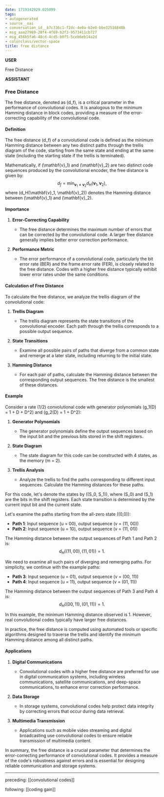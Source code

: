```yaml
---
date: 1719342929.025099
tags:
- autogenerated
- source__oai
- conversation_id__b7c336c1-f2dc-4e0a-b2e0-bbe32516848b
- msg_aaa27969-20f4-4f69-b2f3-9573411cb727
- msg_456b5fa6-48cd-4cd5-b0f5-5ceb6eb14a2d
- colorclass/vector-space
title: free distance
---
```


**USER**

Free Distance


**ASSISTANT**

### Free Distance

The free distance, denoted as \(d_f\), is a critical parameter in the performance of convolutional codes. It is analogous to the minimum Hamming distance in block codes, providing a measure of the error-correcting capability of the convolutional code.

#### Definition

The free distance \(d_f\) of a convolutional code is defined as the minimum Hamming distance between any two distinct paths through the trellis diagram of the code, starting from the same state and ending at the same state (including the starting state if the trellis is terminated).

Mathematically, if \(\mathbf{v}_1\) and \(\mathbf{v}_2\) are two distinct code sequences produced by the convolutional encoder, the free distance is given by:
$$ d_f = \min_{\mathbf{v}_1 \neq \mathbf{v}_2} d_H(\mathbf{v}_1, \mathbf{v}_2), $$
where \(d_H(\mathbf{v}_1, \mathbf{v}_2)\) denotes the Hamming distance between \(\mathbf{v}_1\) and \(\mathbf{v}_2\).

#### Importance

1. **Error-Correcting Capability**
   - The free distance determines the maximum number of errors that can be corrected by the convolutional code. A larger free distance generally implies better error correction performance.

2. **Performance Metric**
   - The error performance of a convolutional code, particularly the bit error rate (BER) and the frame error rate (FER), is closely related to the free distance. Codes with a higher free distance typically exhibit lower error rates under the same conditions.

#### Calculation of Free Distance

To calculate the free distance, we analyze the trellis diagram of the convolutional code:

1. **Trellis Diagram**
   - The trellis diagram represents the state transitions of the convolutional encoder. Each path through the trellis corresponds to a possible output sequence.

2. **State Transitions**
   - Examine all possible pairs of paths that diverge from a common state and remerge at a later state, including returning to the initial state.

3. **Hamming Distance**
   - For each pair of paths, calculate the Hamming distance between the corresponding output sequences. The free distance is the smallest of these distances.

#### Example

Consider a rate \(1/2\) convolutional code with generator polynomials \(g_1(D) = 1 + D + D^2\) and \(g_2(D) = 1 + D^2\):

1. **Generator Polynomials**
   - The generator polynomials define the output sequences based on the input bit and the previous bits stored in the shift registers.

2. **State Diagram**
   - The state diagram for this code can be constructed with 4 states, as the memory \(m = 2\).

3. **Trellis Analysis**
   - Analyze the trellis to find the paths corresponding to different input sequences. Calculate the Hamming distances for these paths.

For this code, let's denote the states by \((S_0, S_1)\), where \(S_0\) and \(S_1\) are the bits in the shift registers. Each state transition is determined by the current input bit and the current state.

Let's examine the paths starting from the all-zero state \((0,0)\):

- **Path 1**: Input sequence \(u = 00\), output sequence \(v = (11, 00)\)
- **Path 2**: Input sequence \(u = 10\), output sequence \(v = (11, 01)\)

The Hamming distance between the output sequences of Path 1 and Path 2 is:
$$ d_H((11, 00), (11, 01)) = 1. $$

We need to examine all such pairs of diverging and remerging paths. For simplicity, we continue with the example paths:

- **Path 3**: Input sequence \(u = 01\), output sequence \(v = (00, 11)\)
- **Path 4**: Input sequence \(u = 11\), output sequence \(v = (01, 11)\)

The Hamming distance between the output sequences of Path 3 and Path 4 is:
$$ d_H((00, 11), (01, 11)) = 1. $$

In this example, the minimum Hamming distance observed is 1. However, real convolutional codes typically have larger free distances.

In practice, the free distance is computed using automated tools or specific algorithms designed to traverse the trellis and identify the minimum Hamming distance among all distinct paths.

#### Applications

1. **Digital Communications**
   - Convolutional codes with a higher free distance are preferred for use in digital communication systems, including wireless communications, satellite communications, and deep-space communications, to enhance error correction performance.

2. **Data Storage**
   - In storage systems, convolutional codes help protect data integrity by correcting errors that occur during data retrieval.

3. **Multimedia Transmission**
   - Applications such as mobile video streaming and digital broadcasting use convolutional codes to ensure reliable transmission of multimedia content.

In summary, the free distance is a crucial parameter that determines the error-correcting performance of convolutional codes. It provides a measure of the code's robustness against errors and is essential for designing reliable communication and storage systems.


---

preceding: [[convolutional codes]]  


following: [[coding gain]]